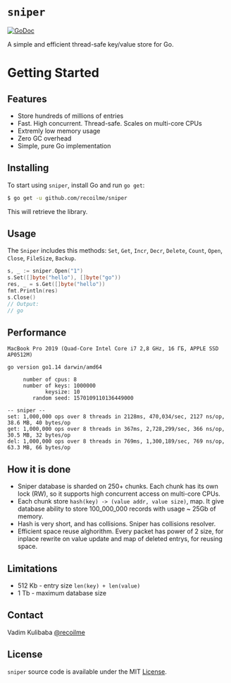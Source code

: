 # `sniper`

[![GoDoc](https://img.shields.io/badge/api-reference-blue.svg?style=flat-square)](https://godoc.org/github.com/recoilme/sniper)

A simple and efficient thread-safe key/value store for Go.


# Getting Started

## Features

* Store hundreds of millions of entries
* Fast. High concurrent. Thread-safe. Scales on multi-core CPUs
* Extremly low memory usage
* Zero GC overhead
* Simple, pure Go implementation

## Installing

To start using `sniper`, install Go and run `go get`:

```sh
$ go get -u github.com/recoilme/sniper
```

This will retrieve the library.

## Usage

The `Sniper` includes this methods:
`Set`, `Get`, `Incr`, `Decr`, `Delete`, `Count`, `Open`, `Close`, `FileSize`, `Backup`.

```go
s, _ := sniper.Open("1")
s.Set([]byte("hello"), []byte("go"))
res, _ = s.Get([]byte("hello"))
fmt.Println(res)
s.Close()
// Output:
// go
```

## Performance

```
MacBook Pro 2019 (Quad-Core Intel Core i7 2,8 GHz, 16 ГБ, APPLE SSD AP0512M)

go version go1.14 darwin/amd64

     number of cpus: 8
     number of keys: 1000000
            keysize: 10
        random seed: 1570109110136449000

-- sniper --
set: 1,000,000 ops over 8 threads in 2128ms, 470,034/sec, 2127 ns/op, 38.6 MB, 40 bytes/op
get: 1,000,000 ops over 8 threads in 367ms, 2,728,299/sec, 366 ns/op, 30.5 MB, 32 bytes/op
del: 1,000,000 ops over 8 threads in 769ms, 1,300,189/sec, 769 ns/op, 63.3 MB, 66 bytes/op
```

## How it is done

* Sniper database is sharded on 250+ chunks. Each chunk has its own lock (RW), so it supports high concurrent access on multi-core CPUs.
* Each chunk store `hash(key) -> (value addr, value size)`, map. It give database ability to store 100_000_000 records with usage ~ 25Gb of memory.
* Hash is very short, and has collisions. Sniper has collisions resolver.
* Efficient space reuse alghorithm. Every packet has power of 2 size, for inplace rewrite on value update and map of deleted entrys, for reusing space.

## Limitations

* 512 Kb - entry size `len(key) + len(value)`
* 1 Tb - maximum database size

## Contact

Vadim Kulibaba [@recoilme](https://github.com/recoilme)

## License

`sniper` source code is available under the MIT [License](/LICENSE).